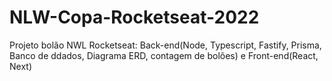 # NLW-Copa-Rocketseat-2022
Projeto bolão NWL Rocketseat:  Back-end(Node, Typescript, Fastify, Prisma, Banco de ddados, Diagrama ERD, contagem de bolões) e Front-end(React, Next)
